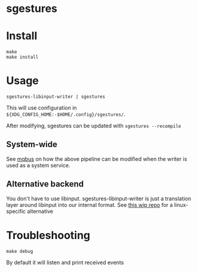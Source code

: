 # sgestures

# Install
```
make
make install
```

# Usage
```
sgestures-libinput-writer | sgestures
```

This will use configuration in `${XDG_CONFIG_HOME:-$HOME/.config}/sgestures/`.

After modifying, sgestures can be updated with `sgestures --recompile`

## System-wide
See [mqbus](https://codeberg.org/TAAPArthur/mqbus) on how the above pipeline
can be modified when the writer is used as a system service.

## Alternative backend
You don't have to use libinput. sgestures-libinput-writer is just a translation
layer around libinput into our internal format. See [this wip
repo](https://codeberg.org/TAAPArthur/inputhandler) for a linux-specific
alternative

# Troubleshooting
`make debug`

By default it will listen and print received events
